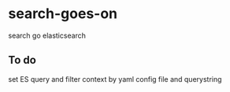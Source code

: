 # search-goes-on

search go elasticsearch

## To do

set ES query and filter context by yaml config file and querystring
